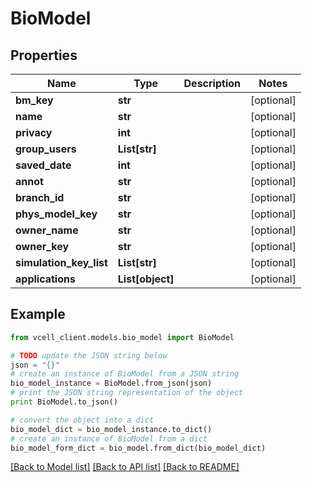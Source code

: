 # BioModel


## Properties
Name | Type | Description | Notes
------------ | ------------- | ------------- | -------------
**bm_key** | **str** |  | [optional] 
**name** | **str** |  | [optional] 
**privacy** | **int** |  | [optional] 
**group_users** | **List[str]** |  | [optional] 
**saved_date** | **int** |  | [optional] 
**annot** | **str** |  | [optional] 
**branch_id** | **str** |  | [optional] 
**phys_model_key** | **str** |  | [optional] 
**owner_name** | **str** |  | [optional] 
**owner_key** | **str** |  | [optional] 
**simulation_key_list** | **List[str]** |  | [optional] 
**applications** | **List[object]** |  | [optional] 

## Example

```python
from vcell_client.models.bio_model import BioModel

# TODO update the JSON string below
json = "{}"
# create an instance of BioModel from a JSON string
bio_model_instance = BioModel.from_json(json)
# print the JSON string representation of the object
print BioModel.to_json()

# convert the object into a dict
bio_model_dict = bio_model_instance.to_dict()
# create an instance of BioModel from a dict
bio_model_form_dict = bio_model.from_dict(bio_model_dict)
```
[[Back to Model list]](../README.md#documentation-for-models) [[Back to API list]](../README.md#documentation-for-api-endpoints) [[Back to README]](../README.md)



